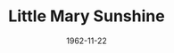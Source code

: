 ---
title: Little Mary Sunshine
date: 1962-11-22
closing_date: 1962-12-01
layout: productions
playbill:
Theatre: Theatre Jacksonville
Venue: Little Theatre
cast:
- The Prologue: Toni Ott
- Chief Brown Bear: Ed Poole
- Cpl "Billy" Jester: Bob Conine
- Capt. "Big Jim" Warington: Jimtom Richardson
- Little Mary Sunshine: Thelma Baker
- Mme. Ernestine Von Liebedich: Doris Thornhill
- Nancy Twinkle: Miriam Firth
- Fleet Foot: Jim Cavanaugh
- Yellow Feather: Norman Fisher
- Gen'l Oscar Fairfax, Ret.: William Scott Thornton
- Cora: Barbara Poppell
- Maud Abbott: Barbara Jean Ferguson
- Gwendolyn: Anita Cheshire
- Henrietta: Toni Ott
- Mabel: Carol Matchett
- Blanche: Margaret Swann
- Pete: Bob Tinsley
- Tex: Bob Thompson
- Slim: Bill Milton
- Buster: Bill Nickel
- Hank: Lucky Simpson
- Tom: Stephen Wood
crew:
- Director: George Ballis
- Dance Choreography: Bob Conine
- Musical Director: Rosalind MacEnulty
- Set Designer: Ben Jones
- Technical Director: Pete House
- Scenic Art Work: Bob Krell
- Lighting Designer: Chase Ambler
- Production Supervisor: A. Ira Fink
- Stage Manager: Marshall Grauer
- Assistant Stage Manager: Art Logan
- Production Assistant: Ellen Black
- Costumes: Frank Ridge
- Properties:
  - Evelyn Clark
  - Jack Broughton
  - Helen Cochran
  - Gladys Dale
  - Mary Frances Thornhill
  - Eula Walters
  - Esther Barnes
  - Edythe Price
  - Jean Charles
- Make-Up:
  - Marion Conner
  - Beverly Fink
  - Doris Hindin
  - Mrs. Knud Moller
  - Virginia Moseley
  - Helen Nehl
  - Rik Snyder
- Construction and Painting:
  - Peggy Miller
  - Danny Henson
  - Galdys Dale
  - Margaret Mahler
  - Pete House
  - Joanne House
orchestra:
- Orchestra:
  - John Walker
  - Jim Moore
  - Jimmy Glasscock
  - Bill Racca
  - Camp Kirkland
  - James Gutteridge
external_links:
---